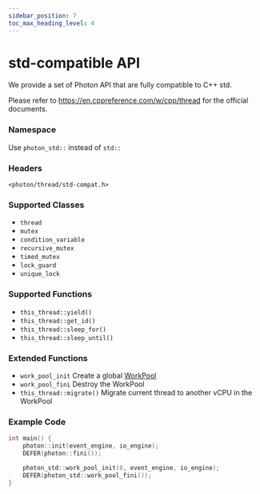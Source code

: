 ```yaml
---
sidebar_position: 7
toc_max_heading_level: 4
---
```


# std-compatible API

We provide a set of Photon API that are fully compatible to C++ std.

Please refer to https://en.cppreference.com/w/cpp/thread for the official documents.

### Namespace

Use `photon_std::` instead of `std::`

### Headers

`<photon/thread/std-compat.h>`

### Supported Classes

- `thread`
- `mutex`
- `condition_variable`
- `recursive_mutex`
- `timed_mutex`
- `lock_guard`
- `unique_lock`

### Supported Functions

- `this_thread::yield()`
- `this_thread::get_id()`
- `this_thread::sleep_for()`
- `this_thread::sleep_until()`

### Extended Functions

- `work_pool_init` Create a global [WorkPool](vcpu-and-multicore#2-use-workpool)
- `work_pool_fini` Destroy the WorkPool
- `this_thread::migrate()` Migrate current thread to another vCPU in the WorkPool

### Example Code

```cpp
int main() {
	photon::init(event_engine, io_engine);
	DEFER(photon::fini());

	photon_std::work_pool_init(8, event_engine, io_engine);
	DEFER(photon_std::work_pool_fini());
}
```	
